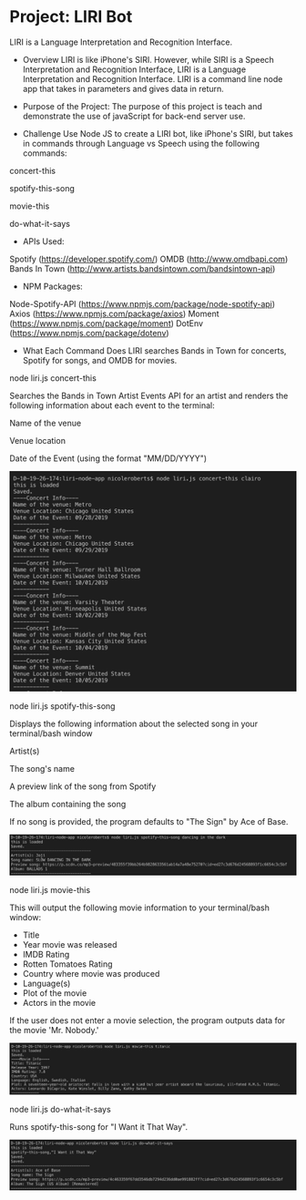 # Project: LIRI Bot

LIRI is a Language Interpretation and Recognition Interface.

* Overview
LIRI is like iPhone's SIRI. However, while SIRI is a Speech Interpretation and Recognition Interface, LIRI is a Language Interpretation and Recognition Interface. LIRI is a command line node app that takes in parameters and gives data in return.

* Purpose of the Project:
The purpose of this project is teach and demonstrate the use of javaScript for back-end server use.

* Challenge
Use Node JS to create a LIRI bot, like iPhone's SIRI, but takes in commands through Language vs Speech using the following commands:

concert-this

spotify-this-song

movie-this

do-what-it-says


* APIs Used:

Spotify (https://developer.spotify.com/)
OMDB (http://www.omdbapi.com)
Bands In Town (http://www.artists.bandsintown.com/bandsintown-api)

* NPM Packages:

Node-Spotify-API (https://www.npmjs.com/package/node-spotify-api)
Axios (https://www.npmjs.com/package/axios)
Moment (https://www.npmjs.com/package/moment)
DotEnv (https://www.npmjs.com/package/dotenv)


* What Each Command Does
LIRI searches Bands in Town for concerts, Spotify for songs, and OMDB for movies.


node liri.js concert-this 

Searches the Bands in Town Artist Events API for an artist and renders the following information about each event to the terminal:


Name of the venue

Venue location

Date of the Event (using the format "MM/DD/YYYY")

![Image description](screenshots/img1.png)


node liri.js spotify-this-song 

Displays the following information about the selected song in your terminal/bash window

Artist(s)

The song's name

A preview link of the song from Spotify

The album containing the song

If no song is provided, the program defaults to "The Sign" by Ace of Base.

![Image description](screenshots/img2.png)

node liri.js movie-this

This will output the following movie information to your terminal/bash window:

  * Title
  * Year movie was released
  * IMDB Rating
  * Rotten Tomatoes Rating
  * Country where movie was produced
  * Language(s)
  * Plot of the movie
  * Actors in the movie

If the user does not enter a movie selection, the program outputs data for the movie 'Mr. Nobody.'

![Image description](screenshots/img3.png)

node liri.js do-what-it-says

Runs spotify-this-song for "I Want it That Way".

![Image description](screenshots/img4.png)
